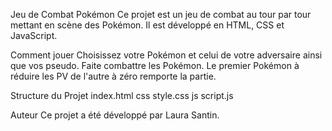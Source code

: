 Jeu de Combat Pokémon
Ce projet est un jeu de combat au tour par tour mettant en scène des Pokémon. Il est développé en HTML, CSS et JavaScript.

Comment jouer
Choisissez votre Pokémon et celui de votre adversaire ainsi que vos pseudo.
Faite combattre les Pokémon.
Le premier Pokémon à réduire les PV de l'autre à zéro remporte la partie.

Structure du Projet
index.html
css
style.css
js
script.js

Auteur
Ce projet a été développé par Laura Santin.
